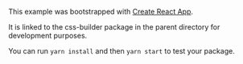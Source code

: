 This example was bootstrapped with [Create React App](https://github.com/facebook/create-react-app).

It is linked to the css-builder package in the parent directory for development purposes.

You can run `yarn install` and then `yarn start` to test your package.
